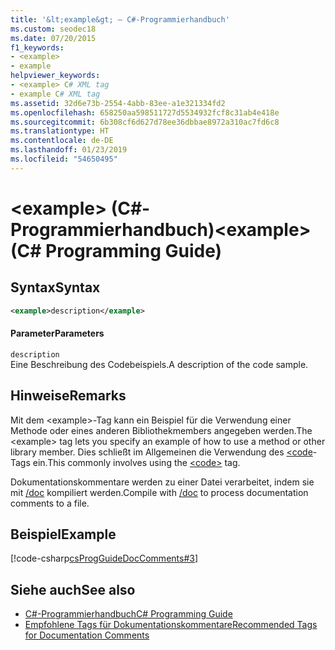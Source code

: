 ```yaml
---
title: '&lt;example&gt; – C#-Programmierhandbuch'
ms.custom: seodec18
ms.date: 07/20/2015
f1_keywords:
- <example>
- example
helpviewer_keywords:
- <example> C# XML tag
- example C# XML tag
ms.assetid: 32d6e73b-2554-4abb-83ee-a1e321334fd2
ms.openlocfilehash: 658250aa598511727d5534932fcf8c31ab4e418e
ms.sourcegitcommit: 6b308cf6d627d78ee36dbbae8972a310ac7fd6c8
ms.translationtype: HT
ms.contentlocale: de-DE
ms.lasthandoff: 01/23/2019
ms.locfileid: "54650495"
---
```

# <a name="ltexamplegt-c-programming-guide"></a><span data-ttu-id="729c2-102">&lt;example&gt; (C#-Programmierhandbuch)</span><span class="sxs-lookup"><span data-stu-id="729c2-102">&lt;example&gt; (C# Programming Guide)</span></span>
## <a name="syntax"></a><span data-ttu-id="729c2-103">Syntax</span><span class="sxs-lookup"><span data-stu-id="729c2-103">Syntax</span></span>  
  
```xml  
<example>description</example>  
```  
  
#### <a name="parameters"></a><span data-ttu-id="729c2-104">Parameter</span><span class="sxs-lookup"><span data-stu-id="729c2-104">Parameters</span></span>  
 `description`  
 <span data-ttu-id="729c2-105">Eine Beschreibung des Codebeispiels.</span><span class="sxs-lookup"><span data-stu-id="729c2-105">A description of the code sample.</span></span>  
  
## <a name="remarks"></a><span data-ttu-id="729c2-106">Hinweise</span><span class="sxs-lookup"><span data-stu-id="729c2-106">Remarks</span></span>  
 <span data-ttu-id="729c2-107">Mit dem \<example>-Tag kann ein Beispiel für die Verwendung einer Methode oder eines anderen Bibliothekmembers angegeben werden.</span><span class="sxs-lookup"><span data-stu-id="729c2-107">The \<example> tag lets you specify an example of how to use a method or other library member.</span></span> <span data-ttu-id="729c2-108">Dies schließt im Allgemeinen die Verwendung des [\<code](../../../csharp/programming-guide/xmldoc/code.md)-Tags ein.</span><span class="sxs-lookup"><span data-stu-id="729c2-108">This commonly involves using the [\<code>](../../../csharp/programming-guide/xmldoc/code.md) tag.</span></span>  
  
 <span data-ttu-id="729c2-109">Dokumentationskommentare werden zu einer Datei verarbeitet, indem sie mit [/doc](../../../csharp/language-reference/compiler-options/doc-compiler-option.md) kompiliert werden.</span><span class="sxs-lookup"><span data-stu-id="729c2-109">Compile with [/doc](../../../csharp/language-reference/compiler-options/doc-compiler-option.md) to process documentation comments to a file.</span></span>  
  
## <a name="example"></a><span data-ttu-id="729c2-110">Beispiel</span><span class="sxs-lookup"><span data-stu-id="729c2-110">Example</span></span>  
 [!code-csharp[csProgGuideDocComments#3](../../../csharp/programming-guide/xmldoc/codesnippet/CSharp/example_1.cs)]  
  
## <a name="see-also"></a><span data-ttu-id="729c2-111">Siehe auch</span><span class="sxs-lookup"><span data-stu-id="729c2-111">See also</span></span>

- [<span data-ttu-id="729c2-112">C#-Programmierhandbuch</span><span class="sxs-lookup"><span data-stu-id="729c2-112">C# Programming Guide</span></span>](../../../csharp/programming-guide/index.md)
- [<span data-ttu-id="729c2-113">Empfohlene Tags für Dokumentationskommentare</span><span class="sxs-lookup"><span data-stu-id="729c2-113">Recommended Tags for Documentation Comments</span></span>](../../../csharp/programming-guide/xmldoc/recommended-tags-for-documentation-comments.md)
